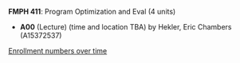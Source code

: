 **FMPH 411**: Program Optimization and Eval (4 units)

- **A00** (Lecture) (time and location TBA) by Hekler, Eric Chambers (A15372537)

[Enrollment numbers over time](./FMPH411.tsv)
